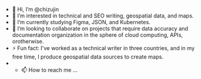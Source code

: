 - 👋 Hi, I’m @chizujin
- 👀 I’m interested in technical and SEO writing, geospatial data, and maps.
- 🌱 I’m currently studying Figma, JSON, and Kubernetes.
- 💞️ I’m looking to collaborate on projects that require data accuracy and documentation organization in the sphere of cloud computing, APIs, orotherwise.
- ⚡ Fun fact: I've worked as a technical writer in three countries, and in my free time, I produce geospatial data sources to create maps. 
- - 📫 How to reach me ...

<!---
chizujin/chizujin is a ✨ special ✨ repository because its `README.md` (this file) appears on your GitHub profile.
You can click the Preview link to take a look at your changes.
--->
